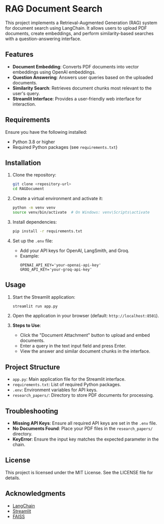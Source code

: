 # RAG Document Search

This project implements a Retrieval-Augmented Generation (RAG) system for document search using LangChain. It allows users to upload PDF documents, create embeddings, and perform similarity-based searches with a question-answering interface.

## Features

- **Document Embedding**: Converts PDF documents into vector embeddings using OpenAI embeddings.
- **Question Answering**: Answers user queries based on the uploaded documents.
- **Similarity Search**: Retrieves document chunks most relevant to the user's query.
- **Streamlit Interface**: Provides a user-friendly web interface for interaction.

## Requirements

Ensure you have the following installed:

- Python 3.8 or higher
- Required Python packages (see `requirements.txt`)

## Installation

1. Clone the repository:
   ```bash
   git clone <repository-url>
   cd RAGDocument
   ```

2. Create a virtual environment and activate it:
   ```bash
   python -m venv venv
   source venv/bin/activate  # On Windows: venv\Scripts\activate
   ```

3. Install dependencies:
   ```bash
   pip install -r requirements.txt
   ```

4. Set up the `.env` file:
   - Add your API keys for OpenAI, LangSmith, and Groq.
   - Example:
     ```
     OPENAI_API_KEY='your-openai-api-key'
     GROQ_API_KEY='your-groq-api-key'
     ```

## Usage

1. Start the Streamlit application:
   ```bash
   streamlit run app.py
   ```

2. Open the application in your browser (default: `http://localhost:8501`).

3. **Steps to Use**:
   - Click the "Document Attachment" button to upload and embed documents.
   - Enter a query in the text input field and press Enter.
   - View the answer and similar document chunks in the interface.

## Project Structure

- `app.py`: Main application file for the Streamlit interface.
- `requirements.txt`: List of required Python packages.
- `.env`: Environment variables for API keys.
- `research_papers/`: Directory to store PDF documents for processing.

## Troubleshooting

- **Missing API Keys**: Ensure all required API keys are set in the `.env` file.
- **No Documents Found**: Place your PDF files in the `research_papers/` directory.
- **KeyError**: Ensure the input key matches the expected parameter in the chain.

## License

This project is licensed under the MIT License. See the LICENSE file for details.

## Acknowledgments

- [LangChain](https://github.com/hwchase17/langchain)
- [Streamlit](https://streamlit.io/)
- [FAISS](https://github.com/facebookresearch/faiss)
